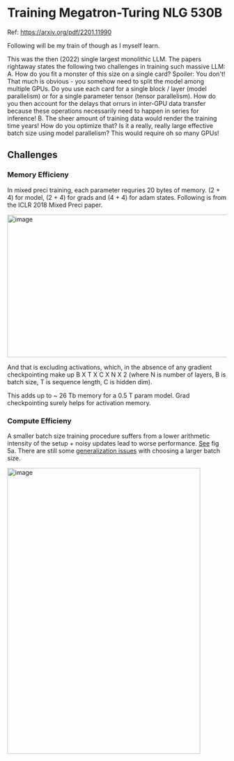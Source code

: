 # Training Megatron-Turing NLG 530B
Ref: https://arxiv.org/pdf/2201.11990

Following will be my train of though as I myself learn.

This was the then (2022) single largest monolithic LLM. The papers rightaway states the following two challenges in training such massive LLM:
A. How do you fit a monster of this size on a single card? Spoiler: You don't! That much is obvious - you somehow need to split the model among multiple GPUs. Do you use each card for a single block / layer (model parallelism) or for a single parameter tensor (tensor parallelism). How do you then account for the delays that orrurs in inter-GPU data transfer because these operations necessarily need to happen in series for inference!
B. The sheer amount of training data would render the training time years! How do you optimize that? Is it a really, really large effective batch size using model parallelism? This would require oh so many GPUs!

## Challenges
### Memory Efficieny
In mixed preci training, each parameter requries 20 bytes of memory. (2 + 4) for model, (2 + 4) for grads and (4 + 4) for adam states. Following is from the ICLR 2018 Mixed Preci paper.

<img width="625" height="328" alt="image" src="https://github.com/user-attachments/assets/dd8b06ec-2bfc-4d05-8115-31ad3512c529" />

And that is excluding activations, which, in the absence of any gradient checkpointing make up B X T X C X N X 2 (where N is number of layers, B is batch size, T is sequence length, C is hidden dim).

This adds up to ~ 26 Tb memory for a 0.5 T param model. Grad checkpointing surely helps for activation memory.

### Compute Efficieny
A smaller batch size training procedure suffers from a lower arithmetic intensity of the setup + noisy updates lead to worse performance. [See](https://arxiv.org/pdf/2310.03693) fig 5a.
There are still some [generalization issues](https://openreview.net/pdf?id=H1oyRlYgg) with choosing a larger batch size. 

<img width="443" height="657" alt="image" src="https://github.com/user-attachments/assets/3382da57-8f85-4cab-a6ef-42b99433ccc8" />

